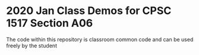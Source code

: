 # 2020 Jan Class Demos for CPSC 1517 Section A06

The code within this repository is classroom common code and can be used freely 
by the student
